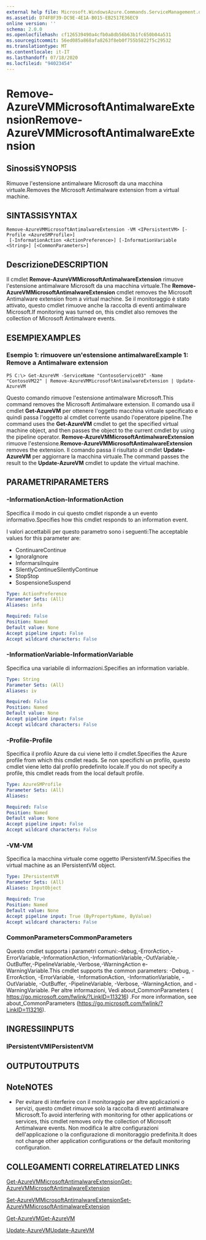 ```yaml
---
external help file: Microsoft.WindowsAzure.Commands.ServiceManagement.dll-Help.xml
ms.assetid: D74F8F39-DC9E-4E1A-B015-EB2517E36EC9
online version: ''
schema: 2.0.0
ms.openlocfilehash: cf126539490a4cfb0a8db56b63b1fc650b04a531
ms.sourcegitcommit: 56ed085a868afa8263f8eb0f755b5822f5c29532
ms.translationtype: MT
ms.contentlocale: it-IT
ms.lasthandoff: 07/18/2020
ms.locfileid: "94023454"
---
```

# <span data-ttu-id="9dd2f-101">Remove-AzureVMMicrosoftAntimalwareExtension</span><span class="sxs-lookup"><span data-stu-id="9dd2f-101">Remove-AzureVMMicrosoftAntimalwareExtension</span></span>

## <span data-ttu-id="9dd2f-102">Sinossi</span><span class="sxs-lookup"><span data-stu-id="9dd2f-102">SYNOPSIS</span></span>
<span data-ttu-id="9dd2f-103">Rimuove l'estensione antimalware Microsoft da una macchina virtuale.</span><span class="sxs-lookup"><span data-stu-id="9dd2f-103">Removes the Microsoft Antimalware extension from a virtual machine.</span></span>

## <span data-ttu-id="9dd2f-104">SINTASSI</span><span class="sxs-lookup"><span data-stu-id="9dd2f-104">SYNTAX</span></span>

```
Remove-AzureVMMicrosoftAntimalwareExtension -VM <IPersistentVM> [-Profile <AzureSMProfile>]
 [-InformationAction <ActionPreference>] [-InformationVariable <String>] [<CommonParameters>]
```

## <span data-ttu-id="9dd2f-105">Descrizione</span><span class="sxs-lookup"><span data-stu-id="9dd2f-105">DESCRIPTION</span></span>
<span data-ttu-id="9dd2f-106">Il cmdlet **Remove-AzureVMMicrosoftAntimalwareExtension** rimuove l'estensione antimalware Microsoft da una macchina virtuale.</span><span class="sxs-lookup"><span data-stu-id="9dd2f-106">The **Remove-AzureVMMicrosoftAntimalwareExtension** cmdlet removes the Microsoft Antimalware extension from a virtual machine.</span></span>
<span data-ttu-id="9dd2f-107">Se il monitoraggio è stato attivato, questo cmdlet rimuove anche la raccolta di eventi antimalware Microsoft.</span><span class="sxs-lookup"><span data-stu-id="9dd2f-107">If monitoring was turned on, this cmdlet also removes the collection of Microsoft Antimalware events.</span></span>

## <span data-ttu-id="9dd2f-108">ESEMPI</span><span class="sxs-lookup"><span data-stu-id="9dd2f-108">EXAMPLES</span></span>

### <span data-ttu-id="9dd2f-109">Esempio 1: rimuovere un'estensione antimalware</span><span class="sxs-lookup"><span data-stu-id="9dd2f-109">Example 1: Remove a Antimalware extension</span></span>
```
PS C:\> Get-AzureVM -ServiceName "ContosoService03" -Name "ContosoVM22" | Remove-AzureVMMicrosoftAntimalwareExtension | Update-AzureVM
```

<span data-ttu-id="9dd2f-110">Questo comando rimuove l'estensione antimalware Microsoft.</span><span class="sxs-lookup"><span data-stu-id="9dd2f-110">This command removes the Microsoft Antimalware extension.</span></span>
<span data-ttu-id="9dd2f-111">Il comando usa il cmdlet **Get-AzureVM** per ottenere l'oggetto macchina virtuale specificato e quindi passa l'oggetto al cmdlet corrente usando l'operatore pipeline.</span><span class="sxs-lookup"><span data-stu-id="9dd2f-111">The command uses the **Get-AzureVM** cmdlet to get the specified virtual machine object, and then passes the object to the current cmdlet by using the pipeline operator.</span></span>
<span data-ttu-id="9dd2f-112">**Remove-AzureVMMicrosoftAntimalwareExtension** rimuove l'estensione.</span><span class="sxs-lookup"><span data-stu-id="9dd2f-112">**Remove-AzureVMMicrosoftAntimalwareExtension** removes the extension.</span></span>
<span data-ttu-id="9dd2f-113">Il comando passa il risultato al cmdlet **Update-AzureVM** per aggiornare la macchina virtuale.</span><span class="sxs-lookup"><span data-stu-id="9dd2f-113">The command passes the result to the **Update-AzureVM** cmdlet to update the virtual machine.</span></span>

## <span data-ttu-id="9dd2f-114">PARAMETRI</span><span class="sxs-lookup"><span data-stu-id="9dd2f-114">PARAMETERS</span></span>

### <span data-ttu-id="9dd2f-115">-InformationAction</span><span class="sxs-lookup"><span data-stu-id="9dd2f-115">-InformationAction</span></span>
<span data-ttu-id="9dd2f-116">Specifica il modo in cui questo cmdlet risponde a un evento informativo.</span><span class="sxs-lookup"><span data-stu-id="9dd2f-116">Specifies how this cmdlet responds to an information event.</span></span>

<span data-ttu-id="9dd2f-117">I valori accettabili per questo parametro sono i seguenti:</span><span class="sxs-lookup"><span data-stu-id="9dd2f-117">The acceptable values for this parameter are:</span></span>

- <span data-ttu-id="9dd2f-118">Continuare</span><span class="sxs-lookup"><span data-stu-id="9dd2f-118">Continue</span></span>
- <span data-ttu-id="9dd2f-119">Ignora</span><span class="sxs-lookup"><span data-stu-id="9dd2f-119">Ignore</span></span>
- <span data-ttu-id="9dd2f-120">Informarsi</span><span class="sxs-lookup"><span data-stu-id="9dd2f-120">Inquire</span></span>
- <span data-ttu-id="9dd2f-121">SilentlyContinue</span><span class="sxs-lookup"><span data-stu-id="9dd2f-121">SilentlyContinue</span></span>
- <span data-ttu-id="9dd2f-122">Stop</span><span class="sxs-lookup"><span data-stu-id="9dd2f-122">Stop</span></span>
- <span data-ttu-id="9dd2f-123">Sospensione</span><span class="sxs-lookup"><span data-stu-id="9dd2f-123">Suspend</span></span>

```yaml
Type: ActionPreference
Parameter Sets: (All)
Aliases: infa

Required: False
Position: Named
Default value: None
Accept pipeline input: False
Accept wildcard characters: False
```

### <span data-ttu-id="9dd2f-124">-InformationVariable</span><span class="sxs-lookup"><span data-stu-id="9dd2f-124">-InformationVariable</span></span>
<span data-ttu-id="9dd2f-125">Specifica una variabile di informazioni.</span><span class="sxs-lookup"><span data-stu-id="9dd2f-125">Specifies an information variable.</span></span>

```yaml
Type: String
Parameter Sets: (All)
Aliases: iv

Required: False
Position: Named
Default value: None
Accept pipeline input: False
Accept wildcard characters: False
```

### <span data-ttu-id="9dd2f-126">-Profile</span><span class="sxs-lookup"><span data-stu-id="9dd2f-126">-Profile</span></span>
<span data-ttu-id="9dd2f-127">Specifica il profilo Azure da cui viene letto il cmdlet.</span><span class="sxs-lookup"><span data-stu-id="9dd2f-127">Specifies the Azure profile from which this cmdlet reads.</span></span>
<span data-ttu-id="9dd2f-128">Se non specifichi un profilo, questo cmdlet viene letto dal profilo predefinito locale.</span><span class="sxs-lookup"><span data-stu-id="9dd2f-128">If you do not specify a profile, this cmdlet reads from the local default profile.</span></span>

```yaml
Type: AzureSMProfile
Parameter Sets: (All)
Aliases: 

Required: False
Position: Named
Default value: None
Accept pipeline input: False
Accept wildcard characters: False
```

### <span data-ttu-id="9dd2f-129">-VM</span><span class="sxs-lookup"><span data-stu-id="9dd2f-129">-VM</span></span>
<span data-ttu-id="9dd2f-130">Specifica la macchina virtuale come oggetto IPersistentVM.</span><span class="sxs-lookup"><span data-stu-id="9dd2f-130">Specifies the virtual machine as an IPersistentVM object.</span></span>

```yaml
Type: IPersistentVM
Parameter Sets: (All)
Aliases: InputObject

Required: True
Position: Named
Default value: None
Accept pipeline input: True (ByPropertyName, ByValue)
Accept wildcard characters: False
```

### <span data-ttu-id="9dd2f-131">CommonParameters</span><span class="sxs-lookup"><span data-stu-id="9dd2f-131">CommonParameters</span></span>
<span data-ttu-id="9dd2f-132">Questo cmdlet supporta i parametri comuni:-debug,-ErrorAction,-ErrorVariable,-InformationAction,-InformationVariable,-OutVariable,-OutBuffer,-PipelineVariable,-Verbose,-WarningAction e-WarningVariable.</span><span class="sxs-lookup"><span data-stu-id="9dd2f-132">This cmdlet supports the common parameters: -Debug, -ErrorAction, -ErrorVariable, -InformationAction, -InformationVariable, -OutVariable, -OutBuffer, -PipelineVariable, -Verbose, -WarningAction, and -WarningVariable.</span></span> <span data-ttu-id="9dd2f-133">Per altre informazioni, Vedi about_CommonParameters ( https://go.microsoft.com/fwlink/?LinkID=113216) .</span><span class="sxs-lookup"><span data-stu-id="9dd2f-133">For more information, see about_CommonParameters (https://go.microsoft.com/fwlink/?LinkID=113216).</span></span>

## <span data-ttu-id="9dd2f-134">INGRESSI</span><span class="sxs-lookup"><span data-stu-id="9dd2f-134">INPUTS</span></span>

### <span data-ttu-id="9dd2f-135">IPersistentVM</span><span class="sxs-lookup"><span data-stu-id="9dd2f-135">IPersistentVM</span></span>

## <span data-ttu-id="9dd2f-136">OUTPUT</span><span class="sxs-lookup"><span data-stu-id="9dd2f-136">OUTPUTS</span></span>

## <span data-ttu-id="9dd2f-137">Note</span><span class="sxs-lookup"><span data-stu-id="9dd2f-137">NOTES</span></span>
* <span data-ttu-id="9dd2f-138">Per evitare di interferire con il monitoraggio per altre applicazioni o servizi, questo cmdlet rimuove solo la raccolta di eventi antimalware Microsoft.</span><span class="sxs-lookup"><span data-stu-id="9dd2f-138">To avoid interfering with monitoring for other applications or services, this cmdlet removes only the collection of Microsoft Antimalware events.</span></span> <span data-ttu-id="9dd2f-139">Non modifica le altre configurazioni dell'applicazione o la configurazione di monitoraggio predefinita.</span><span class="sxs-lookup"><span data-stu-id="9dd2f-139">It does not change other application configurations or the default monitoring configuration.</span></span>

## <span data-ttu-id="9dd2f-140">COLLEGAMENTI CORRELATI</span><span class="sxs-lookup"><span data-stu-id="9dd2f-140">RELATED LINKS</span></span>

[<span data-ttu-id="9dd2f-141">Get-AzureVMMicrosoftAntimalwareExtension</span><span class="sxs-lookup"><span data-stu-id="9dd2f-141">Get-AzureVMMicrosoftAntimalwareExtension</span></span>](./Get-AzureVMMicrosoftAntimalwareExtension.md)

[<span data-ttu-id="9dd2f-142">Set-AzureVMMicrosoftAntimalwareExtension</span><span class="sxs-lookup"><span data-stu-id="9dd2f-142">Set-AzureVMMicrosoftAntimalwareExtension</span></span>](./Set-AzureVMMicrosoftAntimalwareExtension.md)

[<span data-ttu-id="9dd2f-143">Get-AzureVM</span><span class="sxs-lookup"><span data-stu-id="9dd2f-143">Get-AzureVM</span></span>](./Get-AzureVM.md)

[<span data-ttu-id="9dd2f-144">Update-AzureVM</span><span class="sxs-lookup"><span data-stu-id="9dd2f-144">Update-AzureVM</span></span>](./Update-AzureVM.md)


